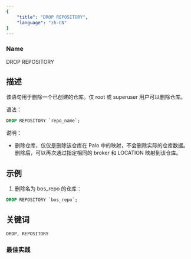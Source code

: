 ```yaml
---
{
    "title": "DROP REPOSITORY",
    "language": "zh-CN"
}
---
```


<!--
Licensed to the Apache Software Foundation (ASF) under one
or more contributor license agreements.  See the NOTICE file
distributed with this work for additional information
regarding copyright ownership.  The ASF licenses this file
to you under the Apache License, Version 2.0 (the
"License"); you may not use this file except in compliance
with the License.  You may obtain a copy of the License at

  http://www.apache.org/licenses/LICENSE-2.0

Unless required by applicable law or agreed to in writing,
software distributed under the License is distributed on an
"AS IS" BASIS, WITHOUT WARRANTIES OR CONDITIONS OF ANY
KIND, either express or implied.  See the License for the
specific language governing permissions and limitations
under the License.
-->



### Name

DROP  REPOSITORY

## 描述

该语句用于删除一个已创建的仓库。仅 root 或 superuser 用户可以删除仓库。

语法：

```sql
DROP REPOSITORY `repo_name`;
```

说明：

- 删除仓库，仅仅是删除该仓库在 Palo 中的映射，不会删除实际的仓库数据。删除后，可以再次通过指定相同的 broker 和 LOCATION 映射到该仓库。 

## 示例

1. 删除名为 bos_repo 的仓库：

```sql
DROP REPOSITORY `bos_repo`;
```

## 关键词

    DROP, REPOSITORY

### 最佳实践

